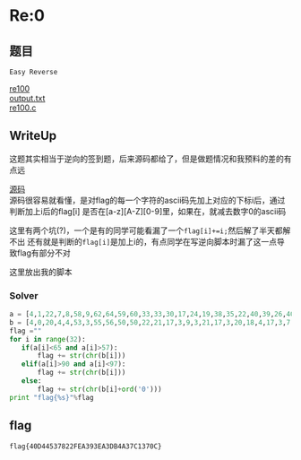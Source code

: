 # Re:0
## 题目
`Easy Reverse`

[re100](attachment/re100) \
[output.txt](src/output.txt) \
[re100.c](src/re100.c)

## WriteUp

这题其实相当于逆向的签到题，后来源码都给了，但是做题情况和我预料的差的有点远

[源码](src/re100.c) \
源码很容易就看懂，是对flag的每一个字符的ascii码先加上对应的下标i后，通过判断加上i后的flag[i] 是否在[a-z][A-Z][0-9]里，如果在，就减去数字0的ascii码

这里有两个坑(?)，一个是有的同学可能看漏了一个`flag[i]+=i;`然后解了半天都解不出
还有就是判断的`flag[i]`是加上i的，有点同学在写逆向脚本时漏了这一点导致flag有部分不对

 这里放出我的脚本
### Solver
 ```python
a = [4,1,22,7,8,58,9,62,64,59,60,33,33,30,17,24,19,38,35,22,40,39,26,40,27,32,93,28,31,36,30,50]
b = [4,0,20,4,4,53,3,55,56,50,50,22,21,17,3,9,3,21,17,3,20,18,4,17,3,7,67,1,3,7,0,19]
flag =""
for i in range(32):
	if(a[i]<65 and a[i]>57):
		flag += str(chr(b[i]))
	elif(a[i]>90 and a[i]<97):
		flag += str(chr(b[i]))
	else:
		flag += str(chr(b[i]+ord('0')))
print "flag{%s}"%flag

 ```



## flag

`flag{40D44537822FEA393EA3DB4A37C1370C}`
